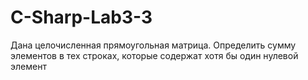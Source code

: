 # C-Sharp-Lab3-3
Дана целочисленная прямоугольная матрица. Определить сумму элементов в тех строках, которые содержат хотя бы один нулевой элемент
